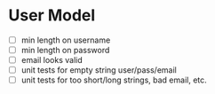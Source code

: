 # User Model

- [ ] min length on username
- [ ] min length on password
- [ ] email looks valid
- [ ] unit tests for empty string user/pass/email
- [ ] unit tests for too short/long strings, bad email, etc.
